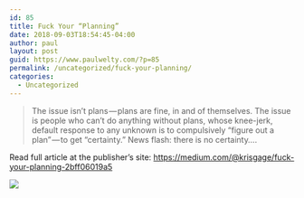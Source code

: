 ```yaml
---
id: 85
title: Fuck Your “Planning”
date: 2018-09-03T18:54:45-04:00
author: paul
layout: post
guid: https://www.paulwelty.com/?p=85
permalink: /uncategorized/fuck-your-planning/
categories:
  - Uncategorized
---
```

> The issue isn’t plans — plans are fine, in and of themselves. The issue is people who can’t do anything without plans, whose knee-jerk, default response to any unknown is to compulsively “figure out a plan” — to get “certainty.” News flash: there is no certainty&#8230;.

Read full article at the publisher’s site: <a href="https://medium.com/@krisgage/fuck-your-planning-2bff06019a5" target="_blank">https://medium.com/@krisgage/fuck-your-planning-2bff06019a5</a>

<img src="https://i0.wp.com/cdn-images-1.medium.com/max/2000/1*c6uRvQoPPhIFsgOndVCm4A.jpeg?w=758&#038;ssl=1" data-recalc-dims="1" />